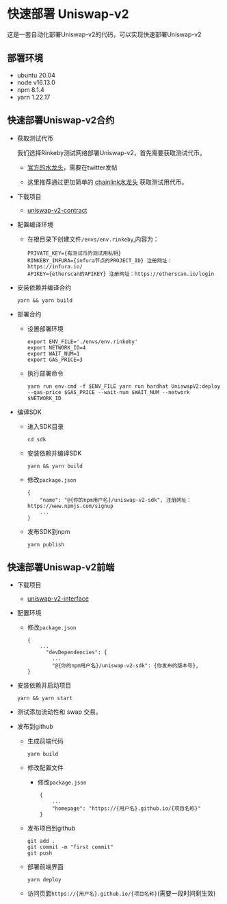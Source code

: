 # 快速部署 Uniswap-v2

这是一套自动化部署Uniswap-v2的代码，可以实现快速部署Uniswap-v2

## 部署环境

- ubuntu 20.04 
- node v16.13.0
- npm 8.1.4
- yarn 1.22.17

## 快速部署Uniswap-v2合约

- 获取测试代币

    我们选择Rinkeby测试网络部署Uniswap-v2，首先需要获取测试代币。

    - [官方的水龙头](https://faucet.rinkeby.io/)，需要在twitter发帖

    - 这里推荐通过更加简单的 [chainlink水龙头](https://faucets.chain.link/rinkeby) 获取测试用代币。

- 下载项目
    - [uniswap-v2-contract](https://github.com/33357/uniswap-v2-contract)

- 配置编译环境
    - 在根目录下创建文件`/envs/env.rinkeby`,内容为：
        ```
        PRIVATE_KEY={有测试币的测试用私钥}
        RINKEBY_INFURA={infura节点的PROJECT_ID} 注册网址：https://infura.io/
        APIKEY={etherscan的APIKEY} 注册网址：https://etherscan.io/login
        ```

- 安装依赖并编译合约
    ```
    yarn && yarn build
    ```
- 部署合约
    - 设置部署环境
        ```
        export ENV_FILE='./envs/env.rinkeby'
        export NETWORK_ID=4
        export WAIT_NUM=1
        export GAS_PRICE=3
        ```
    - 执行部署命令
        ```
        yarn run env-cmd -f $ENV_FILE yarn run hardhat UniswapV2:deploy --gas-price $GAS_PRICE --wait-num $WAIT_NUM --network $NETWORK_ID
        ```
- 编译SDK
    - 进入SDK目录
        ```
        cd sdk
        ```
    - 安装依赖并编译SDK
        ```
        yarn && yarn build
        ```
    - 修改`package.json`
        ```
        {
            "name": "@{你的npm用户名}/uniswap-v2-sdk", 注册网址：https://www.npmjs.com/signup
            ...
        }
        ```
    - 发布SDK到npm
        ```
        yarn publish
        ```

## 快速部署Uniswap-v2前端

- 下载项目
    - [uniswap-v2-interface](https://github.com/33357/uniswap-v2-interface)

- 配置环境
    - 修改`package.json`
        ```
        {
            ...
              "devDependencies": {
                ...
                "@{你的npm用户名}/uniswap-v2-sdk": {你发布的版本号},
        }
        ```
- 安装依赖并启动项目
    ```
    yarn && yarn start
    ```
- 测试添加流动性和 swap 交易。

- 发布到github
    - 生成前端代码
        ```
        yarn build
        ```
    - 修改配置文件
        - 修改`package.json`
        ```
            {
                ...
                "homepage": "https://{用户名}.github.io/{项目名称}"
            }
        ```
    - 发布项目到github
        ```
        git add .
        git commit -m "first commit"
        git push
        ```

    - 部署前端界面
        ```
        yarn deploy
        ```
    - 访问页面`https://{用户名}.github.io/{项目名称}`(需要一段时间剩生效)

